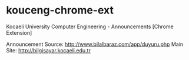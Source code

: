 # kouceng-chrome-ext
Kocaeli University Computer Engineering - Announcements [Chrome Extension]

Announcement Source: http://www.bilalbaraz.com/app/duyuru.php
Main Site: http://bilgisayar.kocaeli.edu.tr
